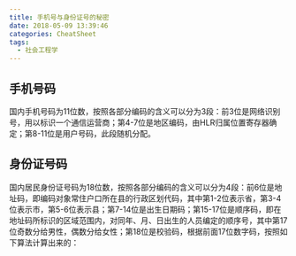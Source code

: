 ```yaml
---
title: 手机号与身份证号的秘密
date: 2018-05-09 13:39:46
categories: CheatSheet
tags:
  - 社会工程学
---
```


## 手机号码
国内手机号码为11位数，按照各部分编码的含义可以分为3段：前3位是网络识别号，用以标识一个通信运营商；第4-7位是地区编码，由HLR归属位置寄存器确定；第8-11位是用户号码，此段随机分配。

## 身份证号码
国内居民身份证号码为18位数，按照各部分编码的含义可以分为4段：前6位是地址码，即编码对象常住户口所在县的行政区划代码，其中第1-2位表示省，第3-4位表示市，第5-6位表示县；第7-14位是出生日期码；第15-17位是顺序码，即在地址码所标识的区域范围内，对同年、月、日出生的人员编定的顺序号，其中第17位奇数分给男性，偶数分给女性；第18位是校验码，根据前面17位数字码，按照如下算法计算出来的：
